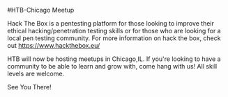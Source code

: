 #HTB-Chicago Meetup

Hack The Box is a pentesting platform for those looking to improve their ethical hacking/penetration testing skills or for those who are looking for a local pen testing community. For more information on hack the box, check out https://www.hackthebox.eu/

HTB will now be hosting meetups in Chicago,IL. If you're looking to have a community to be able to learn and grow with, come hang with us! All skill levels are welcome.

See You There!
